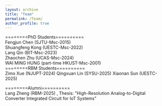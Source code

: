 ```yaml
---
layout: archive
title: "Team"
permalink: /Team/
author_profile: true
---
```


========PhD Students==========  
Fengjun Chen (SJTU-Msc-2015)  
Shuangfeng Kong (UESTC-Msc-2022)  
Lang Qin (BIT-Msc-2023)  
Zhaochen Zhu (UCAS-Msc-2024)  
WAI MING HUNG (part-time HKUST-Msc-2001)  
========RBM Students==========  
Zimo Xue (NJUPT-2024)
Qingxuan Lin (SYSU-2025)
Xiaonan Sun (UESTC-2025) 

========Alumni==========  
Lang Zheng (RBM-2025) , Thesis: "High-Resolution Analog-to-Digital Converter Integrated Circuit for IoT Systems"

